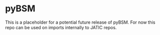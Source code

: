 # pyBSM

This is a placeholder for a potential future release of pyBSM. For now this repo can be used on imports internally to JATIC repos.
